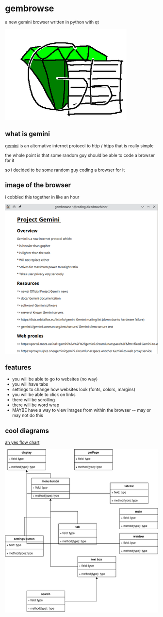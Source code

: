 # gembrowse

a new gemini browser written in python with qt

![logo](https://github.com/aerits/gembrowse/blob/master/images/logo.png?raw=true)

## what is gemini

[gemini](https://gemini.circumlunar.space/) is an alternative internet protocol to http / https that is really simple

the whole point is that some random guy should be able to code a browser for it

so i decided to be some random guy coding a browser for it

## image of the browser

i cobbled this together in like an hour

![image of the browser](https://github.com/aerits/gembrowse/blob/master/images/gembrowse.png?raw=true)

## features

* you will be able to go to websites (no way)
* you will have tabs
* settings to change how websites look (fonts, colors, margins)
* you will be able to click on links
* there will be scrolling
* there will be word wrap
* MAYBE have a way to view images from within the browser -- may or may not do this

## cool diagrams

[ah yes flow chart](https://github.com/aerits/gembrowse/blob/master/images/gaming.pdf)

![ah yes class diagram](https://github.com/aerits/gembrowse/blob/master/images/class%20diagram.png?raw=true)